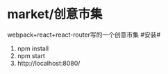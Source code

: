 # market/创意市集 #
webpack+react+react-router写的一个创意市集
#安装#
1. npm install
2. npm start
3. http://localhost:8080/


